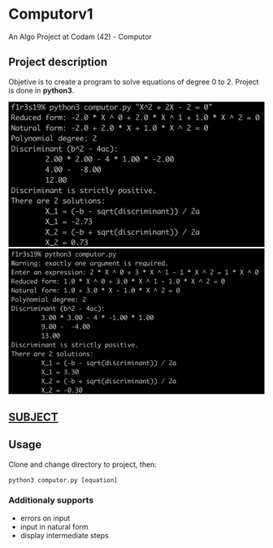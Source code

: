# Computorv1
An Algo Project at Codam (42) - Computor

## Project description

Objetive is to create a program to solve equations of degree 0 to 2. Project is done in **python3**.

![Screenshots](/pic/1.png)
![Screenshots](/pic/2.png)


## [SUBJECT](SUBJECT.computorv1.en.pdf)

## Usage

Clone and change directory to project, then:

	python3 computor.py [equation]

### Additionaly supports

 - errors on input
 - input in natural form
 - display intermediate steps
